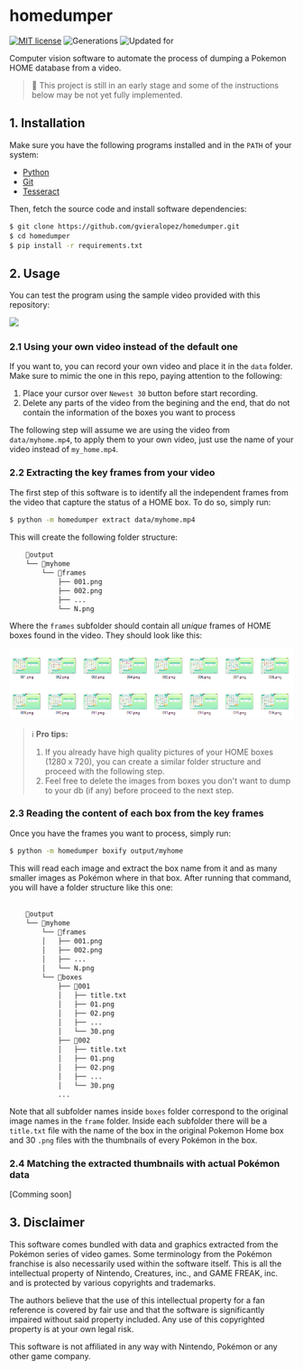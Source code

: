 # homedumper

[![MIT license](https://img.shields.io/badge/license-MIT-green.svg)](https://opensource.org/licenses/MIT)
![Generations](https://img.shields.io/badge/Generations-1--8-orange)
![Updated for](https://img.shields.io/badge/Updated%20For-Crown%20of%20Tundra-teal)

Computer vision software to automate the process of dumping a Pokemon HOME 
database from a video. 

> 🥚 This project is still in an early stage and some of the
> instructions below may be not yet fully implemented. 

## 1. Installation

Make sure you have the following programs installed and in the `PATH` of your 
system:

* [Python](https://www.python.org/downloads/)
* [Git](https://git-scm.com/downloads) 
* [Tesseract](https://tesseract-ocr.github.io/tessdoc/Installation.html) 

Then, fetch the source code and install software dependencies:

```bash
$ git clone https://github.com/gvieralopez/homedumper.git
$ cd homedumper
$ pip install -r requirements.txt
```

## 2. Usage

You can test the program using the sample video provided with this repository:

![](resources/myhome.gif)

### 2.1 Using your own video instead of the default one

If you want to, you can record your own video and place it in the `data` folder. 
Make sure to mimic the one in this repo, paying attention to the following:

1. Place your cursor over `Newest 30` button before start recording.
2. Delete any parts of the video from the begining and the end, that do not contain 
the information of the boxes you want to process

The following step will assume we are using the video from `data/myhome.mp4`,
to apply them to your own video, just use the name of your video instead of
`my_home.mp4`.

### 2.2 Extracting the key frames from your video

The first step of this software is to identify all the independent frames from the video
that capture the status of a HOME box. To do so, simply run:

```bash
$ python -m homedumper extract data/myhome.mp4
```

This will create the following folder structure:

```
    📁output                  
    └── 📁myhome          
        └── 📁frames
            ├── 001.png
            ├── 002.png
            ├── ...
            └── N.png
```

Where the `frames` subfolder should contain all *unique* frames of HOME boxes
found in the video. They should look like this:

![](resources/frames.png)

> ℹ️ **Pro tips:** 
> 1. If you already have high quality pictures of your HOME boxes (1280 
> x 720), you can create a similar folder structure and proceed with the 
> following step.
> 2. Feel free to delete the images from boxes you don't want to dump to your 
> db (if any) before proceed to the next step.

### 2.3 Reading the content of each box from the key frames

Once you have the frames you want to process, simply run:

```bash
$ python -m homedumper boxify output/myhome
```

This will read each image and extract the box name from it and as many smaller images
as Pokémon where in that box. After running that command, you will have a folder structure
like this one:

```

    📁output                  
    └── 📁myhome          
        └── 📁frames
        │   ├── 001.png
        │   ├── 002.png
        │   ├── ...
        │   └── N.png
        └── 📁boxes
            ├── 📁001
            │   ├── title.txt
            │   ├── 01.png
            │   ├── 02.png
            │   ├── ...
            │   └── 30.png
            ├── 📁002
            │   ├── title.txt
            │   ├── 01.png
            │   ├── 02.png
            │   ├── ...
            │   └── 30.png
            ...
```

Note that all subfolder names inside `boxes` folder correspond to the original 
image names in the `frame` folder. Inside each subfolder there will be a
`title.txt` file with the name of the box in the original Pokemon Home box and
30 `.png` files with the thumbnails of every Pokémon in the box.


### 2.4 Matching the extracted thumbnails with actual Pokémon data

[Comming soon]

## 3. Disclaimer

This software comes bundled with data and graphics extracted from the Pokémon 
series of video games. Some terminology from the Pokémon franchise is also 
necessarily used within the software itself. This is all the intellectual 
property of Nintendo, Creatures, inc., and GAME FREAK, inc. and is protected by 
various copyrights and trademarks.

The authors believe that the use of this intellectual property for a fan 
reference is covered by fair use and that the software is significantly 
impaired without said property included. Any use of this copyrighted property 
is at your own legal risk.

This software is not affiliated in any way with Nintendo, Pokémon or any other 
game company.
